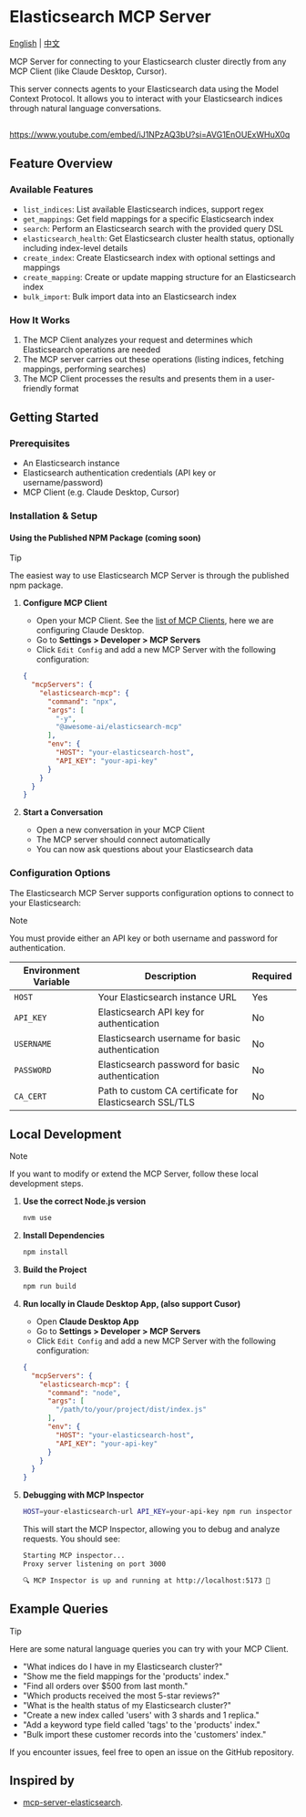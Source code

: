 # Elasticsearch MCP Server

[English](./README.md) | [中文](./README.zh-CN.md)

MCP Server for connecting to your Elasticsearch cluster directly from any MCP Client (like Claude Desktop, Cursor).

This server connects agents to your Elasticsearch data using the Model Context Protocol. It allows you to interact with your Elasticsearch indices through natural language conversations.

## 

https://www.youtube.com/embed/iJ1NPzAQ3bU?si=AVG1EnOUExWHuX0q

## Feature Overview

### Available Features

* `list_indices`: List available Elasticsearch indices, support regex
* `get_mappings`: Get field mappings for a specific Elasticsearch index
* `search`: Perform an Elasticsearch search with the provided query DSL
* `elasticsearch_health`: Get Elasticsearch cluster health status, optionally including index-level details
* `create_index`: Create Elasticsearch index with optional settings and mappings
* `create_mapping`: Create or update mapping structure for an Elasticsearch index
* `bulk_import`: Bulk import data into an Elasticsearch index

### How It Works

1. The MCP Client analyzes your request and determines which Elasticsearch operations are needed
2. The MCP server carries out these operations (listing indices, fetching mappings, performing searches)
3. The MCP Client processes the results and presents them in a user-friendly format

## Getting Started

### Prerequisites

* An Elasticsearch instance
* Elasticsearch authentication credentials (API key or username/password)
* MCP Client (e.g. Claude Desktop, Cursor)

### Installation & Setup

#### Using the Published NPM Package (coming soon)

> [!TIP]
> The easiest way to use Elasticsearch MCP Server is through the published npm package.

1. **Configure MCP Client**
   - Open your MCP Client. See the [list of MCP Clients](https://modelcontextprotocol.io/clients), here we are configuring Claude Desktop.
   - Go to **Settings > Developer > MCP Servers**
   - Click `Edit Config` and add a new MCP Server with the following configuration:

   ```json
   {
     "mcpServers": {
       "elasticsearch-mcp": {
         "command": "npx",
         "args": [
           "-y",
           "@awesome-ai/elasticsearch-mcp"
         ],
         "env": {
           "HOST": "your-elasticsearch-host",
           "API_KEY": "your-api-key"
         }
       }
     }
   }
   ```

2. **Start a Conversation**
   - Open a new conversation in your MCP Client
   - The MCP server should connect automatically
   - You can now ask questions about your Elasticsearch data

### Configuration Options

The Elasticsearch MCP Server supports configuration options to connect to your Elasticsearch:

> [!NOTE]
> You must provide either an API key or both username and password for authentication.

| Environment Variable | Description | Required |
|---------------------|-------------|----------|
| `HOST` | Your Elasticsearch instance URL | Yes |
| `API_KEY` | Elasticsearch API key for authentication | No |
| `USERNAME` | Elasticsearch username for basic authentication | No |
| `PASSWORD` | Elasticsearch password for basic authentication | No |
| `CA_CERT` | Path to custom CA certificate for Elasticsearch SSL/TLS | No |

## Local Development

> [!NOTE]
> If you want to modify or extend the MCP Server, follow these local development steps.

1. **Use the correct Node.js version**
   ```bash
   nvm use
   ```

2. **Install Dependencies**
   ```bash
   npm install
   ```

3. **Build the Project**
   ```bash
   npm run build
   ```

4. **Run locally in Claude Desktop App, (also support Cusor)**
   - Open **Claude Desktop App**
   - Go to **Settings > Developer > MCP Servers**
   - Click `Edit Config` and add a new MCP Server with the following configuration:
   ```json
   {
     "mcpServers": {
       "elasticsearch-mcp": {
         "command": "node",
         "args": [
           "/path/to/your/project/dist/index.js"
         ],
         "env": {
           "HOST": "your-elasticsearch-host",
           "API_KEY": "your-api-key"
         }
       }
     }
   }
   ```

5. **Debugging with MCP Inspector**
   ```bash
   HOST=your-elasticsearch-url API_KEY=your-api-key npm run inspector
   ```

   This will start the MCP Inspector, allowing you to debug and analyze requests. You should see:

   ```bash
   Starting MCP inspector...
   Proxy server listening on port 3000

   🔍 MCP Inspector is up and running at http://localhost:5173 🚀
   ```
## Example Queries

> [!TIP]
> Here are some natural language queries you can try with your MCP Client.

* "What indices do I have in my Elasticsearch cluster?"
* "Show me the field mappings for the 'products' index."
* "Find all orders over $500 from last month."
* "Which products received the most 5-star reviews?"
* "What is the health status of my Elasticsearch cluster?"
* "Create a new index called 'users' with 3 shards and 1 replica."
* "Add a keyword type field called 'tags' to the 'products' index."
* "Bulk import these customer records into the 'customers' index."

If you encounter issues, feel free to open an issue on the GitHub repository.

## Inspired by
- [mcp-server-elasticsearch](https://github.com/elastic/mcp-server-elasticsearch).